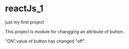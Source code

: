 # reactJs_1
just my first project

This project is module for changging an attribute of button.

"ON",value of button has changed "off".
